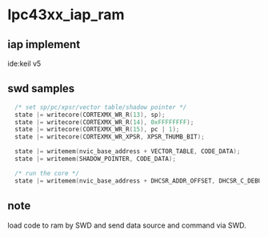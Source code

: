 # lpc43xx_iap_ram
## iap implement 
ide:keil v5
## swd samples

```C
  /* set sp/pc/xpsr/vector table/shadow pointer */
  state |= writecore(CORTEXMX_WR_R(13), sp);
  state |= writecore(CORTEXMX_WR_R(14), 0xFFFFFFFF);
  state |= writecore(CORTEXMX_WR_R(15), pc | 1);
  state |= writecore(CORTEXMX_WR_XPSR, XPSR_THUMB_BIT);

  state |= writemem(nvic_base_address + VECTOR_TABLE, CODE_DATA);
  state |= writemem(SHADOW_POINTER, CODE_DATA);

  /* run the core */
  state |= writemem(nvic_base_address + DHCSR_ADDR_OFFSET, DHCSR_C_DEBUGEN);
 ```
## note
load code to ram by SWD and send data source and command via SWD.

